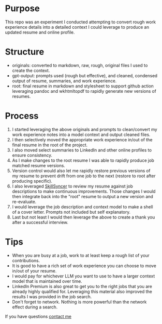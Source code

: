 # Purpose

This repo was an experiment I conducted attempting to convert rough work experience details into a detailed context I could leverage to produce an updated resume and online profile.

# Structure

 - originals: converted to markdown, raw, rough, original files I used to create the context.
 - gpt-output: prompts used (rough but effective), and cleaned, condensed output of resume, summaries, and work experience.
 - root: final resume in markdown and stylesheet to support github action leveraging pandoc and wkhtmltopdf to rapidly generate new versions of resumes.

# Process

1. I started leveraging the above originals and prompts to clean/convert my work experience notes into a model context and output cleaned files.
2. I then selectively moved the appropriate work experience in/out of the final resume in the root of the project.
3. I also moved select summaries to LinkedIn and other online profiles to ensure consistency.
4. As I make changes to the root resume I was able to rapidly produce job matched resume versions.
5. Version control would also let me rapidly restore previous versions of my resume to prevent drift from one job to the next (restore to root after producing specific).
6. I also leveraged [SkillSyncer](https://skillsyncer.com/) to review my resume against job descriptions to make continuous improvements. Those changes I would then integrate back into the "root" resume to output a new version and re-evaluate. 
7. I would leverage the job description and context model to make a shell of a cover letter. Prompts not included but self explanatory.
8. Last but not least I would then leverage the above to create a thank you after a successful interview.

# Tips

 - When you are busy at a job, work to at least keep a rough list of your contributions.
 - It is good to have a rich set of work experience you can choose to move in/out of your resume.
 - I would pay for whichever LLM you want to use to have a larger context model that is maintained over time.
 - LinkedIn Premium is also great to get you to the right jobs that you are already highly qualified for. Leveraging this material also improved the results I was provided in the job search.
 - Don't forget to network. Nothing is more powerful than the network effect during a search.

If you have questions [contact me](mailto:bdmurray+github@gmail.com)

